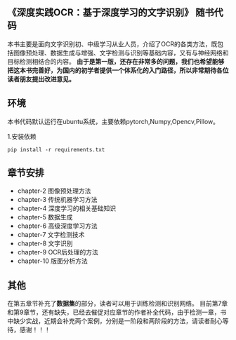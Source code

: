 ## 《深度实践OCR：基于深度学习的文字识别》 随书代码

本书主要是面向文字识别初、中级学习从业人员，介绍了OCR的各类方法，既包括图像预处理、数据生成与增强、文字检测与识别等基础内容，又有与神经网络和目标检测相结合的内容。
**由于是第一版，还存在非常多的问题，我们也希望能够把这本书完善好，为国内的初学者提供一个体系化的入门路径，所以非常期待各位读者朋友提出改进意见。**

## 环境
本书代码默认运行在ubuntu系统，主要依赖pytorch,Numpy,Opencv,Pillow。

1.安装依赖
```
pip install -r requirements.txt
```

## 章节安排

* chapter-2 图像预处理方法
* chapter-3 传统机器学习方法
* chapter-4 深度学习的相关基础知识
* chapter-5 数据生成
* chapter-6 高级深度学习方法
* chapter-7 文字检测技术
* chapter-8 文字识别
* chapter-9 OCR后处理的方法
* chapter-10 版面分析方法


## 其他
在第五章节补充了**数据集**的部分，读者可以用于训练检测和识别网络。
目前第7章和第9章节，还有缺失，已经去催促对应章节的作者补全代码，由于检测一章，书中缺少实战，近期会补充两个案例，分别是一阶段和两阶段的方法，请读者耐心等待，感谢！！！

